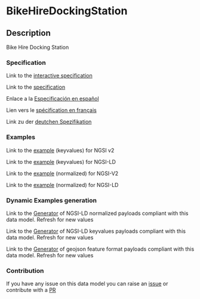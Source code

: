 # BikeHireDockingStation

## Description 

Bike Hire Docking Station
### Specification

Link to the [interactive specification](https://swagger.lab.fiware.org/?url=https://github.com/smart-data-models/dataModel.Transportation/blob/master/BikeHireDockingStation/swagger.yaml)

Link to the [specification](https://github.com/smart-data-models/dataModel.Transportation/blob/master/BikeHireDockingStation/doc/spec.md)

Enlace a la [Especificación en español](https://github.com/smart-data-models/dataModel.Transportation/blob/master/BikeHireDockingStation/doc/spec_ES.md)

Lien vers le [spécification en français](https://github.com/smart-data-models/dataModel.Transportation/blob/master/BikeHireDockingStation/doc/spec_FR.md)

Link zu der [deutchen Spezifikation](https://github.com/smart-data-models/dataModel.Transportation/blob/master/BikeHireDockingStation/doc/spec_DE.md)
### Examples

Link to the [example](https://github.com/smart-data-models/dataModel.Transportation/blob/master/BikeHireDockingStation/examples/example.json) (keyvalues) for NGSI v2

Link to the [example](https://github.com/smart-data-models/dataModel.Transportation/blob/master/BikeHireDockingStation/examples/example.jsonld) (keyvalues) for NGSI-LD

Link to the [example](https://github.com/smart-data-models/dataModel.Transportation/blob/master/BikeHireDockingStation/examples/example-normalized.json) (normalized) for NGSI-V2

Link to the [example](https://github.com/smart-data-models/dataModel.Transportation/blob/master/BikeHireDockingStation/examples/example-normalized.jsonld) (normalized) for NGSI-LD
### Dynamic Examples generation

Link to the [Generator](https://smartdatamodels.org/extra/ngsi-ld_generator_v0.92.php?schemaUrl=https://raw.githubusercontent.com/smart-data-models/dataModel.Transportation/master/BikeHireDockingStation/schema.json&email=info@smartdatamodels.org) of NGSI-LD normalized payloads compliant with this data model. Refresh for new values

Link to the [Generator](https://smartdatamodels.org/extra/ngsi-ld_generator_keyvalues_v0.92.php?schemaUrl=https://raw.githubusercontent.com/smart-data-models/dataModel.Transportation/master/BikeHireDockingStation/schema.json&email=info@smartdatamodels.org) of NGSI-LD keyvalues payloads compliant with this data model. Refresh for new values

Link to the [Generator](https://smartdatamodels.org/extra/geojson_features_generator_v1.0.php?schemaUrl=https://raw.githubusercontent.com/smart-data-models/dataModel.Transportation/master/BikeHireDockingStation/schema.json&email=info@smartdatamodels.org) of geojson feature format payloads compliant with this data model. Refresh for new values
### Contribution

 If you have any issue on this data model you can raise an [issue](https://github.com/smart-data-models/dataModel.Transportation/issues)  or contribute with a [PR](https://github.com/smart-data-models/dataModel.Transportation/pulls)